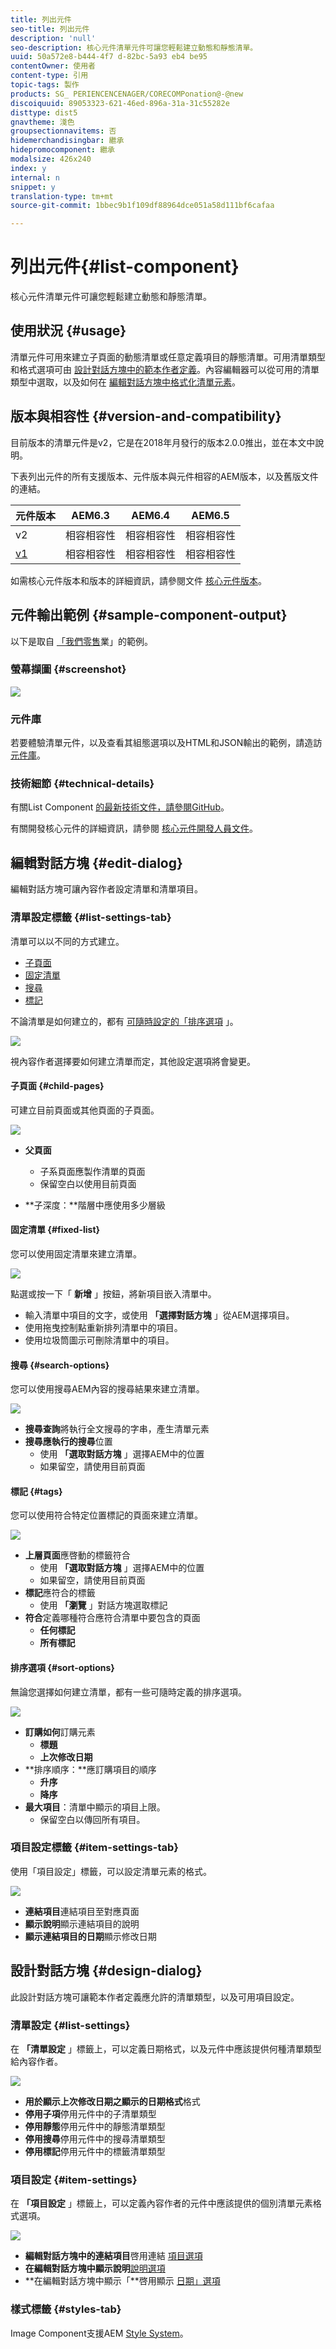 ```yaml
---
title: 列出元件
seo-title: 列出元件
description: 'null'
seo-description: 核心元件清單元件可讓您輕鬆建立動態和靜態清單。
uuid: 50a572e8-b444-4f7 d-82bc-5a93 eb4 be95
contentOwner: 使用者
content-type: 引用
topic-tags: 製作
products: SG_ PERIENCENCENAGER/CORECOMPonation@-@new
discoiquuid: 89053323-621-46ed-896a-31a-31c55282e
disttype: dist5
gnavtheme: 淺色
groupsectionnavitems: 否
hidemerchandisingbar: 繼承
hidepromocomponent: 繼承
modalsize: 426x240
index: y
internal: n
snippet: y
translation-type: tm+mt
source-git-commit: 1bbec9b1f109df88964dce051a58d111bf6cafaa

---
```



# 列出元件{#list-component}

核心元件清單元件可讓您輕鬆建立動態和靜態清單。

## 使用狀況 {#usage}

清單元件可用來建立子頁面的動態清單或任意定義項目的靜態清單。可用清單類型和格式選項可由 [設計對話方塊中的範本作者定義](#design-dialog)。內容編輯器可以從可用的清單類型中選取，以及如何在 [編輯對話方塊中格式化清單元素](#edit-dialog)。

## 版本與相容性 {#version-and-compatibility}

目前版本的清單元件是v2，它是在2018年月發行的版本2.0.0推出，並在本文中說明。

下表列出元件的所有支援版本、元件版本與元件相容的AEM版本，以及舊版文件的連結。

| 元件版本 | AEM6.3 | AEM6.4 | AEM6.5 |
|--- |--- |--- |--- |
| v2 | 相容相容性 | 相容相容性 | 相容相容性 |
| [v1](list-v1.md) | 相容相容性 | 相容相容性 | 相容相容性 |

如需核心元件版本和版本的詳細資訊，請參閱文件 [核心元件版本](versions.md)。

## 元件輸出範例 {#sample-component-output}

以下是取自 [「我們零售](https://helpx.adobe.com/experience-manager/6-5/sites/developing/using/we-retail.html)業」的範例。

### 螢幕擷圖 {#screenshot}

![](assets/screen_shot_2018-01-12at105924.png)

### 元件庫

若要體驗清單元件，以及查看其組態選項以及HTML和JSON輸出的範例，請造訪 [元件庫](http://opensource.adobe.com/aem-core-wcm-components/library/list.html)。

### 技術細節 {#technical-details}

有關List Component [的最新技術文件，請參閱GitHub](https://github.com/adobe/aem-core-wcm-components/blob/master/content/src/content/jcr_root/apps/core/wcm/components/list/v2/list)。

有關開發核心元件的詳細資訊，請參閱 [核心元件開發人員文件](developing.md)。

## 編輯對話方塊 {#edit-dialog}

編輯對話方塊可讓內容作者設定清單和清單項目。

### 清單設定標籤 {#list-settings-tab}

清單可以以不同的方式建立。

* [子頁面](#child-pages)
* [固定清單](#fixed-list)
* [搜尋](#search-options)
* [標記](#tags)

不論清單是如何建立的，都有 [可隨時設定的「排序選項](#sort-options) 」。

![](assets/chlimage_1-38.png)

視內容作者選擇要如何建立清單而定，其他設定選項將會變更。

#### 子頁面 {#child-pages}

可建立目前頁面或其他頁面的子頁面。

![](assets/chlimage_1-39.png)

* **父頁面**
   * 子系頁面應製作清單的頁面
   * 保留空白以使用目前頁面

* **子深度：**階層中應使用多少層級

#### 固定清單 {#fixed-list}

您可以使用固定清單來建立清單。

![](assets/chlimage_1-40.png)

點選或按一下「 **新增** 」按鈕，將新項目嵌入清單中。

* 輸入清單中項目的文字，或使用 **「選擇對話方塊** 」從AEM選擇項目。
* 使用拖曳控制點重新排列清單中的項目。
* 使用垃圾筒圖示可刪除清單中的項目。

#### 搜尋 {#search-options}

您可以使用搜尋AEM內容的搜尋結果來建立清單。

![](assets/chlimage_1-41.png)

* **搜尋查詢**將執行全文搜尋的字串，產生清單元素
* **搜尋應執行的搜尋**位置
   * 使用 **「選取對話方塊** 」選擇AEM中的位置
   * 如果留空，請使用目前頁面

#### 標記 {#tags}

您可以使用符合特定位置標記的頁面來建立清單。

![](assets/chlimage_1-42.png)

* **上層頁面**應啓動的標籤符合
   * 使用 **「選取對話方塊** 」選擇AEM中的位置
   * 如果留空，請使用目前頁面
* **標記**應符合的標籤
   * 使用 **「瀏覽** 」對話方塊選取標記
* **符合**定義哪種符合應符合清單中要包含的頁面
   * **任何標記**
   * **所有標記**

#### 排序選項 {#sort-options}

無論您選擇如何建立清單，都有一些可隨時定義的排序選項。

![](assets/chlimage_1-43.png)

* **訂購如何**訂購元素
   * **標題**
   * **上次修改日期**
* **排序順序：**應訂購項目的順序
   * **升序**
   * **降序**
* **最大項目**：清單中顯示的項目上限。
   * 保留空白以傳回所有項目。

### 項目設定標籤 {#item-settings-tab}

使用「項目設定」標籤，可以設定清單元素的格式。

![](assets/chlimage_1-44.png)

* **連結項目**連結項目至對應頁面
* **顯示說明**顯示連結項目的說明
* **顯示連結項目的日期**顯示修改日期

## 設計對話方塊 {#design-dialog}

此設計對話方塊可讓範本作者定義應允許的清單類型，以及可用項目設定。

### 清單設定 {#list-settings}

在 **「清單設定** 」標籤上，可以定義日期格式，以及元件中應該提供何種清單類型給內容作者。

![](assets/chlimage_1-45.png)

* **用於顯示上次修改日期之顯示的日期格式**格式
* **停用子項**停用元件中的子清單類型
* **停用靜態**停用元件中的靜態清單類型
* **停用搜尋**停用元件中的搜尋清單類型
* **停用標記**停用元件中的標籤清單類型

### 項目設定 {#item-settings}

在 **「項目設定** 」標籤上，可以定義內容作者的元件中應該提供的個別清單元素格式選項。

![](assets/chlimage_1-46.png)

* **編輯對話方塊中的連結項目**啓用連結 [項目選項](#edit-dialog)
* **在編輯對話方塊中顯示說明**[說明選項](#edit-dialog)
* **在編輯對話方塊中顯示「**啓用顯示 [日期」選項](#edit-dialog)

### 樣式標籤 {#styles-tab}

Image Component支援AEM [Style System](authoring.md#component-styling)。